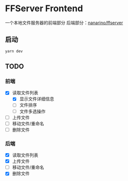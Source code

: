 # FFServer Frontend
一个本地文件服务器的前端部分 
后端部分：[nanarino/ffserver](https://github.com/nanarino/ffserver)

## 启动
```bash
yarn dev
```

## TODO

### 前端

- [x] 读取文件列表
  - [x] 显示文件详细信息
  - [ ] 文件排序
  - [ ] 文件多选操作
- [ ] 上传文件
- [ ] 移动文件/重命名
- [ ] 删除文件

### 后端

- [x] 读取文件列表
- [x] 上传文件
- [ ] 移动文件/重命名
- [x] 删除文件
